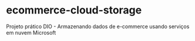 # ecommerce-cloud-storage
Projeto prático DIO - Armazenando dados de e-commerce usando serviços em nuvem Microsoft
